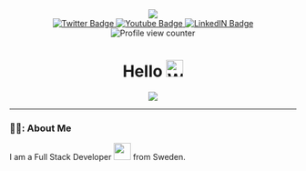 <div id="header" align="center">
<img src="https://media.giphy.com/media/v1.Y2lkPTc5MGI3NjExajExdWdhb3hxM25mZDF5Mnl3dnI0bjJjMjUzbWs5YnMwNmR6MW85eSZlcD12MV9pbnRlcm5hbF9naWZfYnlfaWQmY3Q9Zw/3bb5jcIADH9ewHnpl9/giphy.gif"/>


<div id="badges">
  <a href="https://twitter.com/DevJosef1">
  <img src="https://img.shields.io/badge/X-black?logo=X&logocolor=white&style=for-the-badge" alt="Twitter Badge"/>
  </a>
   <a href="your-youtube-URL">
    <img src="https://img.shields.io/badge/YouTube-red?style=for-the-badge&logo=youtube&logoColor=white" alt="Youtube Badge"/>
  </a>
  <a href="https://se.linkedin.com">
  <img src="https://img.shields.io/badge/LinkedIn-blue?logo=linkedin&logoColor=white&style=for-the-badge" alt="LinkedIN Badge"/>
  </a>
</div>
 <img src="https://komarev.com/ghpvc/?username=Devjosef&style=flat-square&color=blue" alt="Profile view counter"/>
 <h1>
  Hello
  <img src="https://media.giphy.com/media/hvRJCLFzcasrR4ia7z/giphy.gif" width="30px" alt="Waving emoji"/>
</h1>
</div>

<div align="center">
<img src="https://media.giphy.com/media/2ikwIgNrmPZICNmRyX/giphy.gif"/>
</div>

---

### 👨‍💻: About Me
I am a Full Stack Developer <img src="https://media.giphy.com/media/WUlplcMpOCEmTGBtBW/giphy.gif" width="30"> from Sweden.
